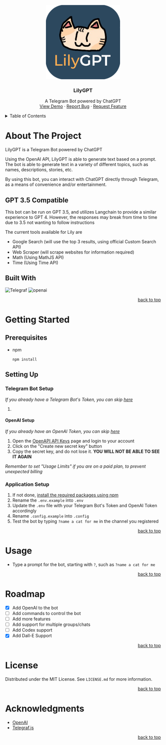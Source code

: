 <div id="lilygpt" align="center">
  <a href="https://github.com/InfernoDragon0/LilyGPT-telegram">
    <img src="./LilyGPT.png" alt="Logo" height="240">
  </a>

  <h3 align="center">LilyGPT</h3>

  <p align="center">
    A Telegram Bot powered by ChatGPT
    <br />
    <a href="https://github.com/InfernoDragon0/LilyGPT-telegram">View Demo</a>
    ·
    <a href="https://github.com/InfernoDragon0/LilyGPT-telegram/issues">Report Bug</a>
    ·
    <a href="https://github.com/InfernoDragon0/LilyGPT-telegram/issues">Request Feature</a>
  </p>
</div>

<!-- TABLE OF CONTENTS -->
<details>
  <summary>Table of Contents</summary>
  <ol>
    <li>
      <a href="#about-the-project">About The Project</a>
      <ul>
        <li><a href="#built-with">Built With</a></li>
      </ul>
    </li>
    <li>
      <a href="#getting-started">Getting Started</a>
      <ul>
        <li><a href="#prerequisites">Prerequisites</a></li>
        <li><a href="#setting-up">Setting Up</a></li>
        <ul>
            <li><a href="#telegram-bot-setup">Telegram Bot Setup</a></li>
            <li><a href="#openai-setup">OpenAI Setup</a></li>
            <li><a href="#application-setup">Application Setup</a></li>
        </ul>
      </ul>
    </li>
    <li><a href="#usage">Usage</a></li>
    <li><a href="#roadmap">Roadmap</a></li>
    <li><a href="#license">License</a></li>
    <li><a href="#acknowledgments">Acknowledgments</a></li>
  </ol>
</details>

# About The Project
LilyGPT is a Telegram Bot powered by ChatGPT

Using the OpenAI API, LilyGPT is able to generate text based on a prompt. The bot is able to generate text in a variety of different topics, such as names, descriptions, stories, etc. 

By using this bot, you can interact with ChatGPT directly through Telegram, as a means of convenience and/or entertainment. 

## GPT 3.5 Compatible
This bot can be run on GPT 3.5, and utilizes Langchain to provide a similar experience to GPT 4. However, the responses may break from time to time due to 3.5 not wanting to follow instructions

The current tools available for Lily are
- Google Search (will use the top 3 results, using official Custom Search API)
- Web Scraper (will scrape websites for information required)
- Math (Using MathJS API)
- Time (Using Time API)

## Built With
![Telegraf](https://img.shields.io/badge/telegrafjs-5865F2?style=for-the-badge&logo=telegraf&logoColor=FFFFFF)
![openai](https://img.shields.io/badge/openai-000000?style=for-the-badge&logo=openai&logoColor=FFFFFF)

<p align="right"><a href="#lilygpt">back to top</a></p>

# Getting Started
## Prerequisites

* npm
  ```
  npm install
  ```

## Setting Up

### Telegram Bot Setup
_If you already have a Telegram Bot's Token, you can skip <a href="#application-setup">here</a>_

1. 

#### OpenAI Setup
_If you already have an OpenAI Token, you can skip <a href="#application-setup">here</a>_
1. Open the <a href="https://platform.openai.com/account/api-keys">OpenAPI API Keys</a> page and login to your account
2. Click on the "Create new secret key" button
3. Copy the secret key, and do not lose it. <b>YOU WILL NOT BE ABLE TO SEE IT AGAIN</b>

_Remember to set "Usage Limits" if you are on a paid plan, to prevent unexpected billing_


### Application Setup
1. If not done, <a href="#prerequisites">install the required packages using npm</a>
2. Rename the `.env.example` into `.env`
3. Update the `.env` file with your Telegram Bot's Token and OpenAI Token accordingly
4. Rename `.config.example` into `.config`
5. Test the bot by typing `?name a cat for me` in the channel you registered

<p align="right"><a href="#lilygpt">back to top</a></p>

# Usage
- Type a prompt for the bot, starting with `?`, such as ```?name a cat for me```

<p align="right"><a href="#lilygpt">back to top</a></p>

# Roadmap
- [x] Add OpenAI to the bot
- [ ] Add commands to control the bot
- [ ] Add more features
- [ ] Add support for multiple groups/chats
- [ ] Add Codex support
- [x] Add Dall-E Support

<p align="right"><a href="#lilygpt">back to top</a></p>

# License
Distributed under the MIT License. See `LICENSE.md` for more information.

<p align="right"><a href="#lilygpt">back to top</a></p>

# Acknowledgments
* [OpenAI](https://openai.com/)
* [Telegraf.js](https://telegraf.js.org/)

<p align="right"><a href="#lilygpt">back to top</a></p>
